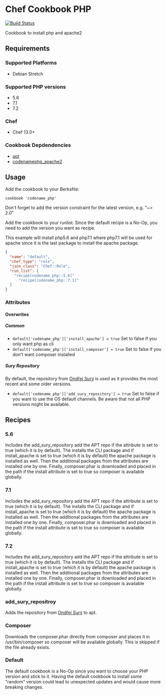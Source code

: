 # Chef Cookbook PHP
[![Build Status](https://travis-ci.org/codenamephp/chef.cookbook.php.svg?branch=dev)](https://travis-ci.org/codenamephp/chef.cookbook.php)

Cookbook to install php and apache2

## Requirements

### Supported Platforms

- Debian Stretch

### Supported PHP versions

- 5.6
- 7.1
- 7.2

### Chef

- Chef 13.0+

### Cookbook Depdendencies

- [apt][apt_github]
- [codenamephp_apache2][chef.cookbook.apache2_github]

## Usage

Add the cookbook to your Berksfile:

```
cookbook 'codename_php'
```

Don't forget to add the version constraint for the latest version, e.g. "~> 2.0"

Add the cookbook to your runlist. Since the default recipe is a No-Op, you need to add the version you want as recipe.

This example will install php5.6 and php7.1 where php7.1 will be used for apache since it is the last package to install the apache package.

```json
{
  "name": "default",
  "chef_type": "role",
  "json_class": "Chef::Role",
  "run_list": [
    "recipe[codename_php::5.6]"
	  "recipe[codename_php::7.1]"
  ]
}
```

### Attributes

#### Overwrites

##### Common
 
- `default['codename_php']['install_apache'] = true` Set to false if you only want php as cli 
- `default['codename_php']['install_composer'] = true` Set to false if you don't want composer installed 
 
##### Sury Repository

By default, the repository from [Ondřej Surý][sury_url] is used as it provides the most recent and some older versions.

- `default['codename_php']['add_sury_repository'] = true` Set to false if you want to use the OS default channels. 
  Be aware that not all PHP versions might be available.

## Recipes

### 5.6

Includes the add_sury_repository add the APT repo if the attribute is set to true (which it is by default). The installs the CLI package and if install_apache is set to true (which it is by default) the apache package is installed as well. Then the additional packages from the attributes are installed one by one. Finally, composer.phar is downloaded and placed in the path if the install attribute is set to true so composer is available globally.

### 7.1

Includes the add_sury_repository add the APT repo if the attribute is set to true (which it is by default). The installs the CLI package and if install_apache is set to true (which it is by default) the apache package is installed as well. Then the additional packages from the attributes are installed one by one. Finally, composer.phar is downloaded and placed in the path if the install attribute is set to true so composer is available globally.

### 7.2

Includes the add_sury_repository add the APT repo if the attribute is set to true (which it is by default). The installs the CLI package and if install_apache is set to true (which it is by default) the apache package is installed as well. Then the additional packages from the attributes are installed one by one. Finally, composer.phar is downloaded and placed in the path if the install attribute is set to true so composer is available globally.

### add_sury_repositroy

Adds the repository from [Ondřej Surý][sury_url] to apt.

### Composer

Downloads the composer.phar directly from composer and places it in /usr/bin/composer so composer will be available globally. This is skipped if the file already exists.

### Default
The default cookbook is a No-Op since you want to choose your PHP version and stick to it. Having the default cookbook to install some "random" version could lead
to unexpected updates and would cause more breaking changes.

[apache2_github]: https://github.com/sous-chefs/apache2
[apt_github]: https://github.com/chef-cookbooks/apt
[chef.cookbook.apache2_github]: https://github.com/codenamephp/chef.cookbook.apache2
[sury_url]: https://deb.sury.org/
